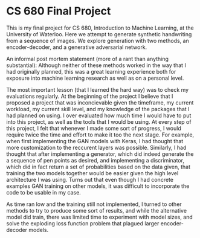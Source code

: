 # CS 680 Final Project

This is my final project for CS 680, Introduction to Machine Learning, at the University of Waterloo. Here we attempt to generate synthetic handwriting from a sequence of images. We explore generation with two methods, an encoder-decoder, and a generative adversarial network.




An informal post mortem statement (more of a rant than anything substantial):
Although neither of these methods worked in the way that I had originally planned, this was a great learning experience both for exposure into machine learning research as well as on a personal level.

The most important lesson (that I learned the hard way) was to check my evaluations regularly. At the beginning of the project I believe that I proposed a project that was inconcievable given the timeframe, my current workload, my current skill level, and my knowledge of the packages that I had planned on using. I over evaluated how much time I would have to put into this project, as well as the tools that I would be using. At every step of this project, I felt that whenever I made some sort of progress, I would require twice the time and effort to make it too the next stage. For example, when first implementing the GAN models with Keras, I had thought that more customization to the reccurent layers was possible. Similarly, I had thought that after implementing a generator, which did indeed generate the a sequence of pen points as desired, and implementing a discriminator, which did in fact return a set of probabilities based on the data given, that training the two models together would be easier given the high level architecture I was using. Turns out that even though I had concrete examples GAN training on other models, it was difficult to incorporate the code to be usable in my case.

As time ran low and the training still not implemented, I turned to other methods to try to produce some sort of results, and while the alternative model did train, there was limited time to experiment with model sizes, and solve the exploding loss function problem that plagued larger encoder-decoder models.
